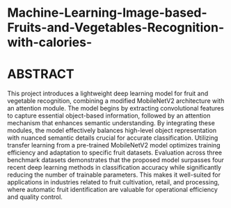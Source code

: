 # Machine-Learning-Image-based-Fruits-and-Vegetables-Recognition-with-calories-
# ABSTRACT

This project introduces a lightweight deep learning model for fruit and vegetable recognition,
combining a modified MobileNetV2 architecture with an attention module. The model begins by
extracting convolutional features to capture essential object-based information, followed by an
attention mechanism that enhances semantic understanding. By integrating these modules, the
model effectively balances high-level object representation with nuanced semantic details crucial
for accurate classification.
Utilizing transfer learning from a pre-trained MobileNetV2 model optimizes training efficiency
and adaptation to specific fruit datasets. Evaluation across three benchmark datasets demonstrates
that the proposed model surpasses four recent deep learning methods in classification accuracy
while significantly reducing the number of trainable parameters. This makes it well-suited for
applications in industries related to fruit cultivation, retail, and processing, where automatic fruit
identification are valuable for operational efficiency and quality control.
